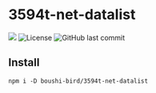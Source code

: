 # 3594t-net-datalist

![](https://github.com/boushi-bird/3594t-net-datalist/workflows/CI/badge.svg)
![License](https://img.shields.io/github/license/boushi-bird/3594t-net-datalist.svg)
![GitHub last commit](https://img.shields.io/github/last-commit/boushi-bird/3594t-net-datalist/master.svg)

## Install

```
npm i -D boushi-bird/3594t-net-datalist
```
